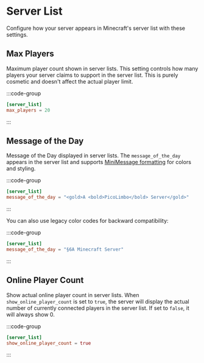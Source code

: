 # Server List

Configure how your server appears in Minecraft's server list with these settings.

## Max Players

Maximum player count shown in server lists.
This setting controls how many players your server claims to support in the server list. This is purely cosmetic and doesn't affect the actual player limit.

:::code-group
```toml [server.toml] {2}
[server_list]
max_players = 20
```
:::

## Message of the Day

Message of the Day displayed in server lists.
The `message_of_the_day` appears in the server list and supports [MiniMessage formatting](/customization/message-formatting.html) for colors and styling.

:::code-group
```toml [server.toml] {2}
[server_list]
message_of_the_day = "<gold>A <bold>PicoLimbo</bold> Server</gold>"
```
:::

You can also use legacy color codes for backward compatibility:

:::code-group
```toml [server.toml] {2}
[server_list]
message_of_the_day = "§6A Minecraft Server"
```
:::

## Online Player Count

Show actual online player count in server lists.
When `show_online_player_count` is set to `true`, the server will display the actual number of currently connected players in the server list. If set to `false`, it will always show 0.

:::code-group
```toml [server.toml] {2}
[server_list]
show_online_player_count = true
```
:::
